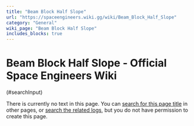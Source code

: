 ```yaml
---
title: "Beam Block Half Slope"
url: "https://spaceengineers.wiki.gg/wiki/Beam_Block_Half_Slope"
category: "General"
wiki_page: "Beam Block Half Slope"
includes_blocks: true
---
```


# Beam Block Half Slope - Official Space Engineers Wiki

(#searchInput)

There is currently no text in this page. You can [search for this page title](https://spaceengineers.wiki.gg/wiki/Special:Search/Beam_Block_Half_Slope "Special:Search/Beam Block Half Slope") in other pages, or [search the related logs](https://spaceengineers.wiki.gg/wiki/Special:Log?page=Beam_Block_Half_Slope), but you do not have permission to create this page.